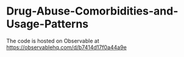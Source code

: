 # Drug-Abuse-Comorbidities-and-Usage-Patterns
The code is hosted on Observable at https://observablehq.com/d/b7414d17f0a44a9e
